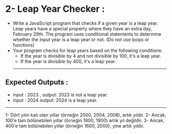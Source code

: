# 2- Leap Year Checker :
- Write a JavaScript program that checks if a given year is a leap year. Leap years have a special property
where they have an extra day, February 29th. The program uses conditional statements to determine
whether the input year is a leap year or not. (Do not use loops or functions)
- Your program checks for leap years based on the following conditions:
    - If the year is divisible by 4 and not divisible by 100, it's a leap year.
    - If the year is divisible by 400, it's a leap year.
    ---
Expected Outputs :
---
- input : 2023 , output: 2023 is not a leap year.
- input : 2024 output: 2024 is a leap year.

---
1- Dört yılın katı olan yıllar (örneğin 2000, 2004, 2008), artık yıldır.
2- Ancak, 100'e tam bölünebilen yıllar (örneğin 1800, 1900) artık yıl değildir.
3- Ancak, 400'e tam bölünebilen yıllar (örneğin 1600, 2000), yine artık yıldır.